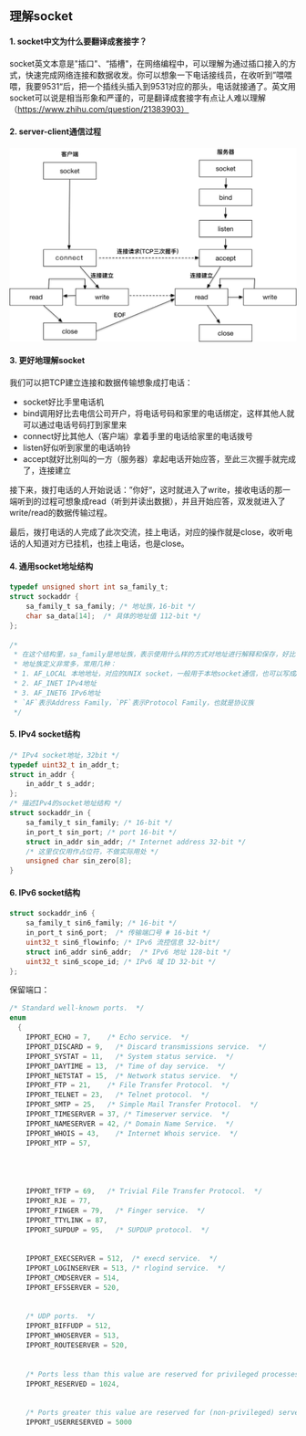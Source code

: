 ## 理解socket

#### 1. socket中文为什么要翻译成套接字？

socket英文本意是"插口"、“插槽"，在网络编程中，可以理解为通过插口接入的方式，快速完成网络连接和数据收发。你可以想象一下电话接线员，在收听到”喂喂喂，我要9531“后，把一个插线头插入到9531对应的那头，电话就接通了。英文用socket可以说是相当形象和严谨的，可是翻译成套接字有点让人难以理解（https://www.zhihu.com/question/21383903）

#### 2. server-client通信过程

![网络通信过程](../Assets/server-client.jfif)

#### 3. 更好地理解socket

我们可以把TCP建立连接和数据传输想象成打电话：

* socket好比手里电话机
* bind调用好比去电信公司开户，将电话号码和家里的电话绑定，这样其他人就可以通过电话号码打到家里来
* connect好比其他人（客户端）拿着手里的电话给家里的电话拨号
* listen好似听到家里的电话响铃
* accept就好比别叫的一方（服务器）拿起电话开始应答，至此三次握手就完成了，连接建立

接下来，拨打电话的人开始说话：”你好“，这时就进入了write，接收电话的那一端听到的过程可想象成read（听到并读出数据），并且开始应答，双发就进入了write/read的数据传输过程。

最后，拨打电话的人完成了此次交流，挂上电话，对应的操作就是close，收听电话的人知道对方已挂机，也挂上电话，也是close。

#### 4. 通用socket地址结构

```c
typedef unsigned short int sa_family_t;
struct sockaddr {
    sa_family_t sa_family; /* 地址族，16-bit */
    char sa_data[14];  /* 具体的地址值 112-bit */
};

/*
 * 在这个结构里，sa_family是地址族，表示使用什么样的方式对地址进行解释和保存，好比电话簿里的固化格式或电话格式，010-88888888或+86 13988888888
 * 地址族定义非常多，常用几种：
 * 1. AF_LOCAL 本地地址，对应的UNIX socket，一般用于本地socket通信，也可以写成AF_UNIX,AF_FILE
 * 2. AF_INET IPv4地址
 * 3. AF_INET6 IPv6地址
 * `AF`表示Address Family，`PF`表示Protocol Family，也就是协议族
 */
```

#### 5. IPv4 socket结构

```c
/* IPv4 socket地址，32bit */
typedef uint32_t in_addr_t;
struct in_addr {
    in_addr_t s_addr;
};
/* 描述IPv4的socket地址结构 */
struct sockaddr_in {
    sa_family_t sin_family; /* 16-bit */
    in_port_t sin_port; /* port 16-bit */
    struct in_addr sin_addr; /* Internet address 32-bit */
    /* 这里仅仅用作占位符，不做实际用处 */
    unsigned char sin_zero[8];
}
```

#### 6. IPv6 socket结构

```c
struct sockaddr_in6 {
    sa_family_t sin6_family; /* 16-bit */
    in_port_t sin6_port;  /* 传输端口号 # 16-bit */
    uint32_t sin6_flowinfo; /* IPv6 流控信息 32-bit*/
    struct in6_addr sin6_addr;  /* IPv6 地址 128-bit */
    uint32_t sin6_scope_id; /* IPv6 域 ID 32-bit */
};
```



保留端口：

```c
/* Standard well-known ports.  */
enum
  {
    IPPORT_ECHO = 7,    /* Echo service.  */
    IPPORT_DISCARD = 9,   /* Discard transmissions service.  */
    IPPORT_SYSTAT = 11,   /* System status service.  */
    IPPORT_DAYTIME = 13,  /* Time of day service.  */
    IPPORT_NETSTAT = 15,  /* Network status service.  */
    IPPORT_FTP = 21,    /* File Transfer Protocol.  */
    IPPORT_TELNET = 23,   /* Telnet protocol.  */
    IPPORT_SMTP = 25,   /* Simple Mail Transfer Protocol.  */
    IPPORT_TIMESERVER = 37, /* Timeserver service.  */
    IPPORT_NAMESERVER = 42, /* Domain Name Service.  */
    IPPORT_WHOIS = 43,    /* Internet Whois service.  */
    IPPORT_MTP = 57,
 
 
 
 
    IPPORT_TFTP = 69,   /* Trivial File Transfer Protocol.  */
    IPPORT_RJE = 77,
    IPPORT_FINGER = 79,   /* Finger service.  */
    IPPORT_TTYLINK = 87,
    IPPORT_SUPDUP = 95,   /* SUPDUP protocol.  */
 
 
    IPPORT_EXECSERVER = 512,  /* execd service.  */
    IPPORT_LOGINSERVER = 513, /* rlogind service.  */
    IPPORT_CMDSERVER = 514,
    IPPORT_EFSSERVER = 520,
 
 
    /* UDP ports.  */
    IPPORT_BIFFUDP = 512,
    IPPORT_WHOSERVER = 513,
    IPPORT_ROUTESERVER = 520,
 
 
    /* Ports less than this value are reserved for privileged processes.  */
    IPPORT_RESERVED = 1024,
 
 
    /* Ports greater this value are reserved for (non-privileged) servers.  */
    IPPORT_USERRESERVED = 5000
```

